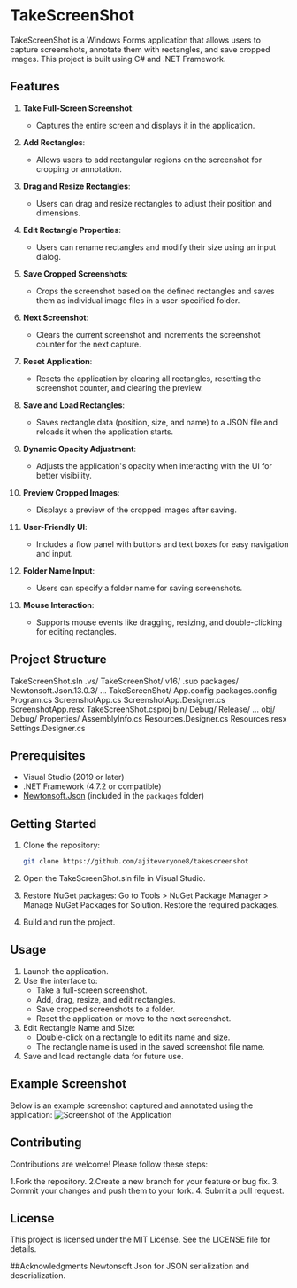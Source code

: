 # TakeScreenShot

TakeScreenShot is a Windows Forms application that allows users to capture screenshots, annotate them with rectangles, and save cropped images. This project is built using C# and .NET Framework.

## Features

1. **Take Full-Screen Screenshot**:
   - Captures the entire screen and displays it in the application.

2. **Add Rectangles**:
   - Allows users to add rectangular regions on the screenshot for cropping or annotation.

3. **Drag and Resize Rectangles**:
   - Users can drag and resize rectangles to adjust their position and dimensions.

4. **Edit Rectangle Properties**:
   - Users can rename rectangles and modify their size using an input dialog.

5. **Save Cropped Screenshots**:
   - Crops the screenshot based on the defined rectangles and saves them as individual image files in a user-specified folder.

6. **Next Screenshot**:
   - Clears the current screenshot and increments the screenshot counter for the next capture.

7. **Reset Application**:
   - Resets the application by clearing all rectangles, resetting the screenshot counter, and clearing the preview.

8. **Save and Load Rectangles**:
   - Saves rectangle data (position, size, and name) to a JSON file and reloads it when the application starts.

9. **Dynamic Opacity Adjustment**:
   - Adjusts the application's opacity when interacting with the UI for better visibility.

10. **Preview Cropped Images**:
    - Displays a preview of the cropped images after saving.

11. **User-Friendly UI**:
    - Includes a flow panel with buttons and text boxes for easy navigation and input.

12. **Folder Name Input**:
    - Users can specify a folder name for saving screenshots.

13. **Mouse Interaction**:
    - Supports mouse events like dragging, resizing, and double-clicking for editing rectangles.

## Project Structure
TakeScreenShot.sln .vs/ TakeScreenShot/ v16/ .suo packages/ Newtonsoft.Json.13.0.3/ ... TakeScreenShot/ App.config packages.config Program.cs ScreenshotApp.cs ScreenshotApp.Designer.cs ScreenshotApp.resx TakeScreenShot.csproj bin/ Debug/ Release/ ... obj/ Debug/ Properties/ AssemblyInfo.cs Resources.Designer.cs Resources.resx Settings.Designer.cs

## Prerequisites

- Visual Studio (2019 or later)
- .NET Framework (4.7.2 or compatible)
- [Newtonsoft.Json](https://www.newtonsoft.com/json) (included in the `packages` folder)

## Getting Started

1. Clone the repository:

   ```sh
   git clone https://github.com/ajiteveryone8/takescreenshot
   
2. Open the TakeScreenShot.sln file in Visual Studio.

3. Restore NuGet packages:
    Go to Tools > NuGet Package Manager > Manage NuGet Packages for Solution.
    Restore the required packages.
   
4. Build and run the project.

## Usage
1. Launch the application.
2. Use the interface to:
    - Take a full-screen screenshot.
    - Add, drag, resize, and edit rectangles.
    - Save cropped screenshots to a folder.
    -  Reset the application or move to the next screenshot.
3. Edit Rectangle Name and Size:
    - Double-click on a rectangle to edit its name and size.
    -  The rectangle name is used in the saved screenshot file name.
4. Save and load rectangle data for future use.

## Example Screenshot
Below is an example screenshot captured and annotated using the application:
![Screenshot of the Application](screenshot.png)

## Contributing
  Contributions are welcome! Please follow these steps:

1.Fork the repository.
2.Create a new branch for your feature or bug fix.
3. Commit your changes and push them to your fork.
4. Submit a pull request.

## License
This project is licensed under the MIT License. See the LICENSE file for details.

##Acknowledgments
Newtonsoft.Json for JSON serialization and deserialization.

